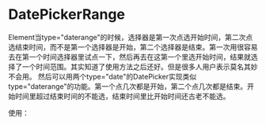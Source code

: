 # DatePickerRange
Element当type="daterange"的时候，选择器是第一次点选开始时间，第二次点选结束时间，而不是第一个选择器是开始，第二个选择器是结束。第一次用很容易去在第一个时间选择器里试点一下，然后再去在这第一个里选开始时间，结果就选择了一个时间范围。其实知道了使用方法之后还好。但是很多人用户表示莫名其妙不会用。
然后可以用两个type="date"的DatePicker实现类似type="daterange"的功能。第一个点几次都是开始，第二个点几次都是结束。开始时间里超过结束时间的不能选，结束时间里比开始时间还古老不能选。

使用：<DatePickerRange :values="array" :inputWidth="150"/>
